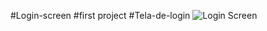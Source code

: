 #Login-screen
#first project
#Tela-de-login 
![Login Screen](https://user-images.githubusercontent.com/131047504/232607424-790ac69e-c7c6-4d07-acbe-7486b8c91778.png)
